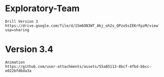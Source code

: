 # Exploratory-Team
    Drill Version 3 
    https://drive.google.com/file/d/15m6ON3WT_Akj_oh2s_QPzo5sIEKrFpzM/view?usp=sharing

# Version 3.4
    Animation
    https://github.com/user-attachments/assets/55a85113-8bcf-4fbd-bbcc-e022bfd6da3a

